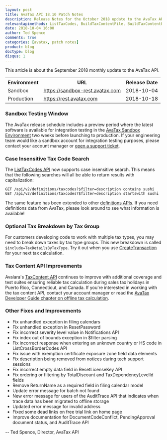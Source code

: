 ```yaml
---
layout: post
title: AvaTax API 18.10 Patch Notes
description: Release Notes for the October 2018 update to the AvaTax API
relevantapimethods: ListTaxCodes, BuildTaxContentFile, BuildTaxContentFileForLocation
date: 2018-10-04 16:00
author: Ted Spence
comments: true
categories: [avatax, patch notes]
product: blog
doctype: blog
disqus: 1
---
```


This article is about the September 2018 monthly update to the AvaTax API.

<div class="mobile-table">
    <table class="styled-table">
        <tr>
            <th>Environment</th>
            <th>URL</th>
            <th>Release Date</th>
        </tr>
        <tr>
            <td>Sandbox</td>
            <td><a href="https://sandbox-rest.avatax.com">https://sandbox-rest.avatax.com</a></td>
            <td>2018-10-04</td>
        </tr>
        <tr>
            <td>Production</td>
            <td><a href="https://rest.avatax.com">https://rest.avatax.com</a></td>
            <td>2018-10-18</td>
        </tr>
    </table>
</div>

<h3>Sandbox Testing Window</h3>

The AvaTax release schedule includes a preview period where the latest software is available for integration testing in the [AvaTax Sandbox Environment](https://sandbox-rest.avatax.com) two weeks before launching to production. If your engineering team would like a sandbox account for integration testing purposes, please contact your account manager or [open a support ticket](https://help.avalara.com/Directory/Contact_Avalara/Submit_a_Case).

<h3>Case Insensitive Tax Code Search</h3>

The [ListTaxCodes API](/api-reference/avatax/rest/v2/methods/Definitions/ListTaxCodes/) now supports case insensitive search.  This means that the following searches will all be able to return results with capitalization:

```
GET /api/v2/definitions/taxcodes?$filter=description contains sushi
GET /api/v2/definitions/taxcodes?$filter=description startswith sushi
```

The same feature has been extended to other [definitions APIs](/api-reference/avatax/rest/v2/methods/Definitions/).  If you need definitions data from AvaTax, please look around to see what information is available!

<h3>Optional Tax Breakdown by Tax Group</h3>

For customers developing code to work with multiple tax types, you may need to break down taxes by tax type groups.  This new breakdown is called `$include=TaxDetailsByTaxType`.  Try it out when you use [CreateTransaction](/api-reference/avatax/rest/v2/methods/Transactions/CreateTransaction/) for your next tax calculation.

<h3>Tax Content API Improvements</h3>

Avalara's [TaxContent API](/api-reference/avatax/rest/v2/methods/TaxContent/) continues to improve with additional coverage and test suites ensuring reliable tax calculation during sales tax holidays in Puerto Rico, Connecticut, and Canada.  If you're interested in working with the tax content API, contact your account manager or read the [AvaTax Developer Guide chapter on offline tax calculation](/avatax/dev-guide/calculating-tax-offline/tax-content-api/).

<h3>Other Fixes and Improvements</h3>

<ul class="normal">
    <li>Fix unhandled exception in filing calendars</li>
    <li>Fix unhandled exception in ResetPassword</li>
    <li>Fix incorrect severity level value in Notifications API</li>
    <li>Fix index out of bounds exception in $filter parsing</li>
    <li>Fix incorrect response when entering an unknown country or HS code in ListCrossBorderCodes API</li>
    <li>Fix issue with exemption certificate exposure zone field data elements</li>
    <li>Fix description being removed from notices during tech support sessions</li>
    <li>Fix incorrect empty data field in ResetLicenseKey API</li>
    <li>Fix ordering or filtering by TotalDiscount and TaxDependencyLevelId fields</li>
    <li>Remove ReturnName as a required field in filing calendar model</li>
    <li>Update error message for batch not found</li>
    <li>New error message for users of the AuditTrace API that indicates when trace data has been migrated to offline storage</li>
    <li>Updated error message for invalid address</li>
    <li>Fixed some dead links on free trial link on home page</li>
    <li>Improve documentation for DocumentCodeConflict, PendingApproval document status, and AuditTrace API</li>
</ul>

-- Ted Spence, Director, AvaTax API
